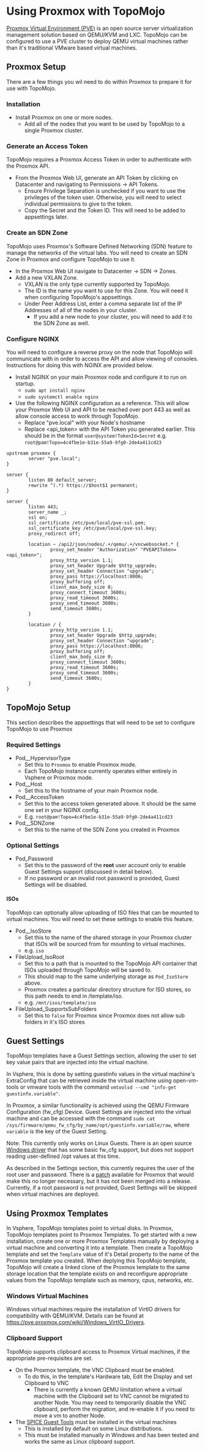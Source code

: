 # Using Proxmox with TopoMojo

[Proxmox Virtual Environment (PVE)](https://pve.proxmox.com/wiki/Main_Page) is an open source server virtualization management solution based on QEMU/KVM and LXC. TopoMojo can be configured to use a PVE cluster to deploy QEMU virtual machines rather than it's traditional VMware based virtual machines.

## Proxmox Setup

There are a few things you wil need to do within Proxmox to prepare it for use with TopoMojo.

### Installation

- Install Proxmox on one or more nodes.
    - Add all of the nodes that you want to be used by TopoMojo to a single Proxmox cluster.

### Generate an Access Token

TopoMojo requires a Proxmox Access Token in order to authenticate with the Proxmox API.

- From the Proxmox Web UI, generate an API Token by clicking on Datacenter and navigating to Permissions -> API Tokens.
    - Ensure Privilege Separation is unchecked if you want to use the privileges of the token user. Otherwise, you will need to select individual permissions to give to the token.
    - Copy the Secret and the Token ID. This will need to be added to appsettings later.

### Create an SDN Zone

TopoMojo uses Proxmox's Software Defined Networking (SDN) feature to manage the networks of the virtual labs. You will need to create an SDN Zone in Proxmox and configure TopoMojo to use it.

- In the Proxmox Web UI navigate to Datacenter -> SDN -> Zones.
- Add a new VXLAN Zone.
    - VXLAN is the only type currently supported by TopoMojo.
    - The ID is the name you want to use for this Zone. You will need it when configuring TopoMojo's appsettings.
    - Under Peer Address List, enter a comma separate list of the IP Addresses of all of the nodes in your cluster.
        - If you add a new node to your cluster, you will need to add it to the SDN Zone as well.

### Configure NGINX

You will need to configure a reverse proxy on the node that TopoMojo will communicate with in order to access the API and allow viewing of consoles. Instructions for doing this with NGINX are provided below.

- Install NGINX on your main Proxmox node and configure it to run on startup.
    - `sudo apt install nginx`
    - `sudo systemctl enable nginx`
- Use the following NGINX configuration as a reference. This will allow your Proxmox Web UI and API to be reached over port 443 as well as allow console access to work through TopoMojo.
    - Replace "pve.local" with your Node's hostname
    - Replace <api_token> with the API Token you generated earlier. This should be in the format `user@system!TokenId=Secret` e.g. `root@pam!Topo=4c4fbe1e-b31e-55a9-9fg0-2de4a411cd23`

```
upstream proxmox {
        server "pve.local";
}

server {
        listen 80 default_server;
        rewrite ^(.*) https://$host$1 permanent;
}

server {
        listen 443;
        server_name _;
        ssl on;
        ssl_certificate /etc/pve/local/pve-ssl.pem;
        ssl_certificate_key /etc/pve/local/pve-ssl.key;
        proxy_redirect off;

        location ~ /api2/json/nodes/.+/qemu/.+/vncwebsocket.* {
                proxy_set_header "Authorization" "PVEAPIToken=<api_token>";
                proxy_http_version 1.1;
                proxy_set_header Upgrade $http_upgrade;
                proxy_set_header Connection "upgrade";
                proxy_pass https://localhost:8006;
                proxy_buffering off;
                client_max_body_size 0;
                proxy_connect_timeout 3600s;
                proxy_read_timeout 3600s;
                proxy_send_timeout 3600s;
                send_timeout 3600s;
        }

        location / {
                proxy_http_version 1.1;
                proxy_set_header Upgrade $http_upgrade;
                proxy_set_header Connection "upgrade";
                proxy_pass https://localhost:8006;
                proxy_buffering off;
                client_max_body_size 0;
                proxy_connect_timeout 3600s;
                proxy_read_timeout 3600s;
                proxy_send_timeout 3600s;
                send_timeout 3600s;
        }
}
```

## TopoMojo Setup

This section describes the appsettings that will need to be set to configure TopoMojo to use Proxmox

### Required Settings

- Pod__HypervisorType
    - Set this to `Proxmox` to enable Proxmox mode.
    - Each TopoMojo instance currently operates either entirely in Vsphere or Proxmox mode.
- Pod__Host
    - Set this to the hostname of your main Proxmox node.
- Pod__AccessToken
    - Set this to the access token generated above. It should be the same one set in your NGINX config. 
    - E.g. `root@pam!Topo=4c4fbe1e-b31e-55a9-9fg0-2de4a411cd23`
- Pod__SDNZone
    - Set this to the name of the SDN Zone you created in Proxmox

### Optional Settings

- Pod_Password
    - Set this to the password of the **root** user account only to enable Guest Settings support (discussed in detail below).
    - If no password or an invalid root password is provided, Guest Settings will be disabled.

#### ISOs

TopoMojo can optionally allow uploading of ISO files that can be mounted to virtual machines. You will need to set these settings to enable this feature.

- Pod__IsoStore
    - Set this to the name of the shared storage in your Proxmox cluster that ISOs will be sourced from for mounting to virtual machines.
    - e.g. `iso`
- FileUpload_IsoRoot
    - Set this to a path that is mounted to the TopoMojo API container that ISOs uploaded through TopoMojo will be saved to.
    - This should map to the same underlying storage as `Pod_IsoStore` above.
    - Proxmox creates a particular directory structure for ISO stores, so this path needs to end in /template/iso.
    - e.g. `/mnt/isos/template/iso`
- FileUpload_SupportsSubFolders
    - Set this to `false` for Proxmox since Proxmox does not allow sub folders in it's ISO stores

## Guest Settings

TopoMojo templates have a Guest Settings section, allowing the user to set key value pairs that are injected into the virtual machine.

In Vsphere, this is done by setting guestinfo values in the virtual machine's ExtraConfig that can be retrieved inside the virtual machine using open-vm-tools or vmware tools with the command `vmtoolsd --cmd "info-get guestinfo.variable"`.

In Proxmox, a similar functionality is achieved using the QEMU Firmware Configuration (fw_cfg) Device. Guest Settings are injected into the virtual machine and can be accessed with the command `sudo cat /sys/firmware/qemu_fw_cfg/by_name/opt/guestinfo.variable/raw`, where `variable` is the key of the Guest Setting.

Note: This currently only works on Linux Guests. There is an open source [Windows driver](https://github.com/virtio-win/kvm-guest-drivers-windows/tree/master/fwcfg64) that has some basic fw_cfg support, but does not support reading user-defined /opt values at this time.

As described in the Settings section, this currently requires the user of the root user and password. There is a [patch](https://bugzilla.proxmox.com/show_bug.cgi?id=4068) available for Proxmox that would make this no longer necessary, but it has not been merged into a release. Currently, if a root password is not provided, Guest Settings will be skipped when virtual machines are deployed.

## Using Proxmox Templates

In Vsphere, TopoMojo templates point to virtual disks. In Proxmox, TopoMojo templates point to Proxmox Templates. To get started with a new installation, create one or more Proxmox Templates manually by deploying a virtual machine and converting it into a template. Then create a TopoMojo template and set the `Template` value of it's Detail property to the name of the Proxmox template you created. When deplying this TopoMojo template, TopoMojo will create a linked clone of the Proxmox template to the same storage location that the template exists on and reconfigure appropriate values from the TopoMojo template such as memory, cpus, networks, etc.

### Windows Virtual Machines

Windows virtual machines require the installation of VirtIO drivers for compatibility with QEMU/KVM. Details can be found at https://pve.proxmox.com/wiki/Windows_VirtIO_Drivers.

### Clipboard Support

TopoMojo supports clipboard access to Proxmox Virtual machines, if the appropriate pre-requisites are set.

- On the Proxmox template, the VNC Clipboard must be enabled.
    - To do this, in the template's Hardware tab, Edit the Display and set Clipboard to VNC
        - There is currently a known QEMU limitation where a virtual machine with the Clipboard set to VNC cannot be migrated to another Node. You may need to temporarily disable the VNC clipboard, perform the migration, and re-enable it if you need to move a vm to another Node.
- The [SPICE Guest Tools](https://www.spice-space.org/download.html) must be installed in the virtual machines
    - This is installed by default on some Linux distributions.
    - This must be installed manually in Windows and has been tested and works the same as Linux clipboard support.
